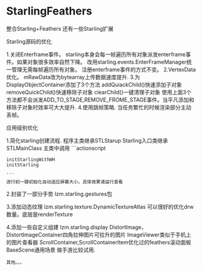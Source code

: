 StarlingFeathers
================

整合Starling+Feathers 还有一些Starling扩展

Starling源码的优化

1.关闭Enterframe事件。
	starling本身会每一帧遍历所有对象派发enterframe事件。如果对象很多效率自然下降。
	改用starling.events.EnterFrameManager统一管理无需每帧遍历所有对象。
	注册enterframe事件的方式不变。
2.VertexData优化。
	mRawData改为bytearray上传数据速度提升.
3.为DisplayObjectContainer添加了3个方法
	addQuiackChild()快速添加子对象
	removeQuickChild()快速移除子对象
	clearChild()一键清理子对象
	使用上面3个方法都不会派发ADD_TO_STAGE,REMOVE_FROME_STAGE事件。当平凡添加和移除子对象时效率可大大提升.
4.使用跳帧策略.
	当任务繁忙的时候渲染部分主动丢帧。
					
应用级别优化

1.简化starling创建流程.
	程序主类继承STLStarup
	Starling入口类继承STLMainClass
	主类中调用
	```actionscript
	
	initStarlingWithWH
	initStarling
	
	```
	进行初一键初始化自动适应屏幕大小。具体效果请运行查看

2.封装了一部分手势
	lzm.starling.gestures包
	
3.添加动态纹理
	lzm.starling.texture.DynamicTextureAtlas
	可以很好的优化drw数量。底层是renderTexture

4.添加一些自定义组建
	lzm.starling.display
	DistortImage，DistortImageContainer四角拉伸图片可拉升的图片
	ImageViewer类似于手机上的图片查看器
	ScrollContainer,ScrollContainerItem优化过的feathers滚动面板
	BaseScene通用场景 做手游比较试用.
	
	其他。。。